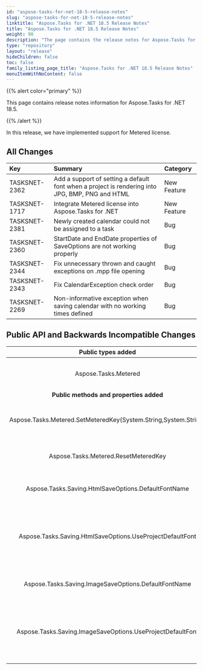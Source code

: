 ```yaml
---
id: "aspose-tasks-for-net-18-5-release-notes"
slug: "aspose-tasks-for-net-18-5-release-notes"
linktitle: "Aspose.Tasks for .NET 18.5 Release Notes"
title: "Aspose.Tasks for .NET 18.5 Release Notes"
weight: 90
description: "The page contains the release notes for Aspose.Tasks for .NET 18.5."
type: "repository"
layout: "release"
hideChildren: false
toc: false
family_listing_page_title: "Aspose.Tasks for .NET 18.5 Release Notes"
menuItemWithNoContent: false
---
```


{{% alert color="primary" %}}

This page contains release notes information for Aspose.Tasks for .NET 18.5.

{{% /alert %}}

In this release, we have implemented support for Metered license.

## **All Changes**

|**Key**|**Summary**|**Category**|
| :- | :- | :- |
|TASKSNET-2362|Add a support of setting a default font when a project is rendering into JPG, BMP, PNG and HTML|New Feature|
|TASKSNET-1717|Integrate Metered license into Aspose.Tasks for .NET|New Feature|
|TASKSNET-2381|Newly created calendar could not be assigned to a task|Bug|
|TASKSNET-2360|StartDate and EndDate properties of SaveOptions are not working properly|Bug|
|TASKSNET-2344|Fix unnecessary thrown and caught exceptions on .mpp file opening|Bug|
|TASKSNET-2343|Fix CalendarException check order|Bug|
|TASKSNET-2269|Non-informative exception when saving calendar with no working times defined|Bug|

## **Public API and Backwards Incompatible Changes**

|**Public types added**|**Description**|
| :-: | :-: |
|Aspose.Tasks.Metered|Provides methods to set metered key.|
|**Public methods and properties added**|**Description**|
|Aspose.Tasks.Metered.SetMeteredKey(System.String,System.String)|Sets the metered public and private keys.|
|Aspose.Tasks.Metered.ResetMeteredKey|Removes previously setup license.|
|Aspose.Tasks.Saving.HtmlSaveOptions.DefaultFontName|Gets or sets the default font for rendering.|
|Aspose.Tasks.Saving.HtmlSaveOptions.UseProjectDefaultFont|Gets or sets a value indicating whether the default font must be used for rendering.|
|Aspose.Tasks.Saving.ImageSaveOptions.DefaultFontName|Gets or sets the default font for rendering.|
|Aspose.Tasks.Saving.ImageSaveOptions.UseProjectDefaultFont|Gets or sets a value indicating whether the default font must be used for rendering.|

